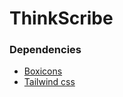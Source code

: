 # ThinkScribe
### Dependencies
- [Boxicons](https://boxicons.com/)
- [Tailwind css](https://tailwindcss.com/)